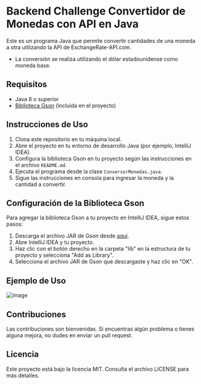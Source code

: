 # Backend Challenge Convertidor de Monedas con API en Java

Este es un programa Java que permite convertir cantidades de una moneda a otra utilizando la API de ExchangeRate-API.com.
- La conversión se realiza utilizando el dólar estadounidense como moneda base.

## Requisitos
- Java 8 o superior
- [Biblioteca Gson](https://github.com/google/gson) (incluida en el proyecto)

## Instrucciones de Uso

1. Clona este repositorio en tu máquina local.
2. Abre el proyecto en tu entorno de desarrollo Java (por ejemplo, IntelliJ IDEA).
3. Configura la biblioteca Gson en tu proyecto según las instrucciones en el archivo `README.md`.
4. Ejecuta el programa desde la clase `ConversorMonedas.java`.
5. Sigue las instrucciones en consola para ingresar la moneda y la cantidad a convertir.

## Configuración de la Biblioteca Gson

Para agregar la biblioteca Gson a tu proyecto en IntelliJ IDEA, sigue estos pasos:

1. Descarga el archivo JAR de Gson desde [aquí](https://search.maven.org/artifact/com.google.code.gson/gson).
2. Abre IntelliJ IDEA y tu proyecto.
3. Haz clic con el botón derecho en la carpeta "lib" en la estructura de tu proyecto y selecciona "Add as Library".
4. Selecciona el archivo JAR de Gson que descargaste y haz clic en "OK".

## Ejemplo de Uso

![image](https://github.com/Jhonatan0124/Backend-Challenge-Convertidor-de-Monedas-con-API-en-Java/assets/128763010/fb546f1a-b08e-40a6-95a4-612a7069f129)


## Contribuciones
Las contribuciones son bienvenidas. Si encuentras algún problema o tienes alguna mejora, no dudes en enviar un pull request.

## Licencia
Este proyecto está bajo la licencia MIT. Consulta el archivo LICENSE para más detalles.
